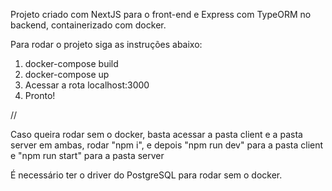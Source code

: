 Projeto criado com NextJS para o front-end e Express com TypeORM no backend, containerizado com docker.

Para rodar o projeto siga as instruções abaixo:

1. docker-compose build
2. docker-compose up
3. Acessar a rota localhost:3000
4. Pronto!

//

Caso queira rodar sem o docker, basta acessar a pasta client e a pasta server
em ambas, rodar "npm i", e depois "npm run dev" para a pasta client e "npm run start" para a pasta server

É necessário ter o driver do PostgreSQL para rodar sem o docker.
